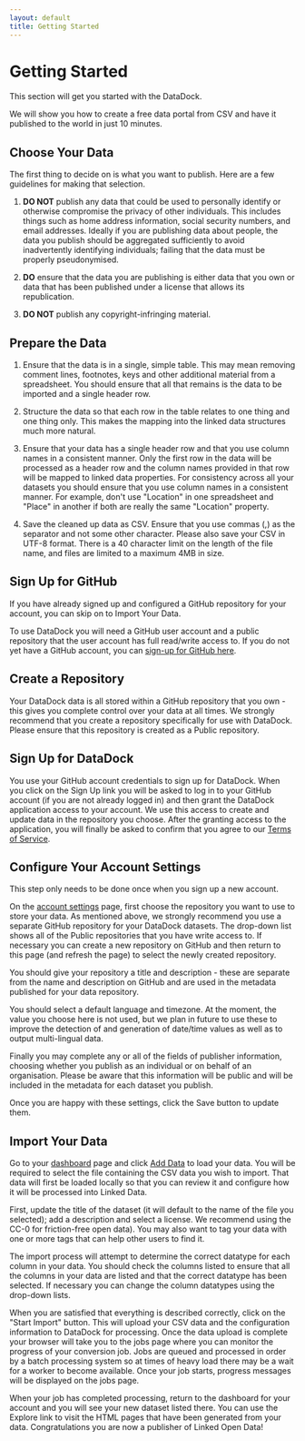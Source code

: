 ```yaml
---
layout: default
title: Getting Started
---
```


# Getting Started

This section will get you started with the DataDock.

We will show you how to create a free data portal from CSV and have it published to the
world in just 10 minutes.

## Choose Your Data

The first thing to decide on is what you want to publish. Here are a few guidelines 
for making that selection.

  1. **DO NOT** publish any data that could be used to personally identify or otherwise compromise the privacy of other individuals.
     This includes things such as home address information, social security numbers, and email addresses. Ideally
     if you are publishing data about people, the data you publish should be aggregated sufficiently to avoid inadvertently identifying
     individuals; failing that the data must be properly pseudonymised.
	 
  1. **DO** ensure that the data you are publishing is either data that you own or data that has been published under a license that allows
     its republication.
	 
  1. **DO NOT** publish any copyright-infringing material.
      
## Prepare the Data

  1. Ensure that the data is in a single, simple table. This may mean removing comment lines, footnotes, keys and other additional material
     from a spreadsheet. You should ensure that all that remains is the data to be imported and a single header row.
	 
  1. Structure the data so that each row in the table relates to one thing and one thing only. This makes the mapping into 
     the linked data structures much more natural.
	 
  1. Ensure that your data has a single header row and that you use column names in a consistent manner. 
     Only the first row in the data will be processed as a header row and the column names provided in that row will be mapped to linked 
	 data properties. For consistency across all your datasets you should ensure that you use column names in a consistent manner. For
     example, don't use "Location" in one spreadsheet and "Place" in another if both are really the same "Location" property.
	 
  1. Save the cleaned up data as CSV. Ensure that you use commas (,) as the separator and not some other character. Please also save your
     CSV in UTF-8 format. There is a 40 character limit on the length of the file name, and files are limited to a maximum 4MB in size.
   
## Sign Up for GitHub

If you have already signed up and configured a GitHub repository for your account, you can skip on to Import Your Data.

To use DataDock you will need a GitHub user account and a public repository that the user account has full read/write access to.
If you do not yet have a GitHub account, you can [sign-up for GitHub here](https://github.com/join/).

## Create a Repository

Your DataDock data is all stored within a GitHub repository that you own - this gives you complete control over your data at all times.
We strongly recommend that you create a repository specifically for use with DataDock. Please ensure that this repository is created as a Public repository.


## Sign Up for DataDock

You use your GitHub account credentials to sign up for DataDock. When you click on the Sign Up link you will be asked to log in to your GitHub account (if 
you are not already logged in) and then grant the DataDock application access to your account. We use this access to create and update data in the repository
you choose. After the granting access to the application, you will finally be asked to confirm that you agree to our 
[Terms of Service](http://manage.datadock.io/terms).

## Configure Your Account Settings

This step only needs to be done once when you sign up a new account.

On the [account settings](http://manage.datadock.io/settings) page, first choose the repository you want to use to store your data. As mentioned above,
we strongly recommend you use a separate GitHub repository for your DataDock datasets. The drop-down list shows all of the Public repositories
that you have write access to. If necessary you can create a new repository on GitHub and then return to this page (and refresh the page) to select the newly
created repository.

You should give your repository a title and description - these are separate from the name and description on GitHub and are used in the metadata published for
your data repository.

You should select a default language and timezone. At the moment, the value you choose here is not used, but we plan in future to use these to improve the 
detection of and generation of date/time values as well as to output multi-lingual data.

Finally you may complete any or all of the fields of publisher information, choosing whether you publish as an individual or on behalf of an organisation. 
Please be aware that this information will be public and will be included in the metadata for each dataset you publish.

Once you are happy with these settings, click the Save button to update them.
 
## Import Your Data

Go to your [dashboard](http://manage.datadock.io/sashboard) page and click [Add Data](http://manage.datadock.io/import) to load your data. 
You will be required to select the file containing the CSV data you wish to import. That data will first be loaded locally so that you can
review it and configure how it will be processed into Linked Data.

First, update the title of the dataset (it will default to the name of the file you selected); add a description and select a license. 
We recommend using the CC-0 for friction-free open data). You may also want to tag your data with one or more tags that can help other users to find it.

The import process will attempt to determine the correct datatype for each column in your data. You should check the columns listed
to ensure that all the columns in your data are listed and that the correct datatype has been selected. If necessary you can 
change the column datatypes using the drop-down lists.

When you are satisfied that everything is described correctly, click on the "Start Import" button. This will upload your CSV data
and the configuration information to DataDock for processing. Once the data upload is complete your browser will take you to the 
jobs page where you can monitor the progress of your conversion job. Jobs are queued and processed in order by a batch processing system so at times
of heavy load there may be a wait for a worker to become available. Once your job starts, progress messages will be displayed on the jobs page.

When your job has completed processing, return to the dashboard for your account and you will see your new dataset listed there. You can use
the Explore link to visit the HTML pages that have been generated from your data. Congratulations you are now a publisher of Linked Open Data!
